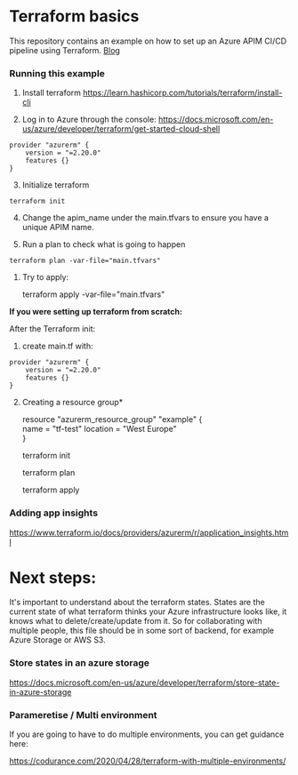 
  

# Terraform basics

  

This repository contains an example on how to set up an Azure APIM CI/CD pipeline using Terraform.
[Blog](https://google.com)

### Running this example

  1. Install terraform https://learn.hashicorp.com/tutorials/terraform/install-cli

  2. Log in to Azure through the console: https://docs.microsoft.com/en-us/azure/developer/terraform/get-started-cloud-shell
  
    provider "azurerm" {    
	    version = "=2.20.0"	    
	    features {}  
    }

  3. Initialize terraform

    terraform init

  4. Change the apim_name under the main.tfvars to ensure you have a unique APIM name.

  5. Run a plan to check what is going to happen

    terraform plan -var-file="main.tfvars"

1. Try to apply:

    terraform apply -var-file="main.tfvars"


**If you were setting up terraform from scratch:**

After the Terraform init:

  1. create main.tf with:

    provider "azurerm" {    
	    version = "=2.20.0"	    
	    features {}  
    }

  

2. Creating a resource group*

    resource "azurerm_resource_group" "example" {    
        name = "tf-test"
        location = "West Europe"    
    }

    terraform init
    
    terraform plan
    
    terraform apply

  

### Adding app insights

https://www.terraform.io/docs/providers/azurerm/r/application_insights.html
  
# Next steps:

It's important to understand about the terraform states. States are the current state of what terraform thinks your Azure infrastructure looks like, it knows what to delete/create/update from it. So for collaborating with multiple people, this file should be in some sort of backend, for example Azure Storage or AWS S3.

### Store states in an azure storage
https://docs.microsoft.com/en-us/azure/developer/terraform/store-state-in-azure-storage


### Parameretise / Multi environment
If you are going to have to do multiple environments, you can get guidance here: 

https://codurance.com/2020/04/28/terraform-with-multiple-environments/




